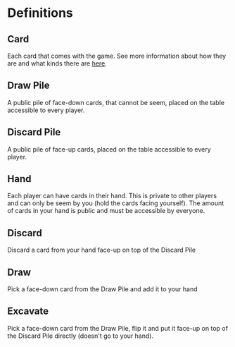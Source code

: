 # Definitions

## Card
Each card that comes with the game. See more information about how they are and what kinds there are [here](cards.md).

## Draw Pile
A public pile of face-down cards, that cannot be seem, placed on the table accessible to every player.

## Discard Pile
A public pile of face-up cards, placed on the table accessible to every player.

## Hand
Each player can have cards in their hand. This is private to other players and can only be seem by you (hold the cards facing yourself). The amount of cards in your hand is public and must be accessible by everyone.

## Discard
Discard a card from your hand face-up on top of the Discard Pile

## Draw
Pick a face-down card from the Draw Pile and add it to your hand

## Excavate
Pick a face-down card from the Draw Pile, flip it and put it face-up on top of the Discard Pile directly (doesn't go to your hand).